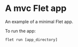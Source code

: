 # A mvc Flet app

An example of a minimal Flet app.

To run the app:

```
flet run [app_directory]
```